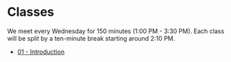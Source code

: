 # Classes

We meet every Wednesday for 150 minutes (1:00 PM - 3:30 PM).
Each class will be split by a ten-minute break starting around 2:10 PM.

- [01 - Introduction](class:01)
